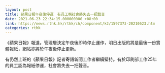 ```yaml
---
layout: post
title: 蘋果日報午夜後停運　有員工稱社會將失去一把聲音
date: 2021-06-23 22:34:15.000000000 +08:00
link: https://news.rthk.hk/rthk/ch/component/k2/1597373-20210623.htm
categories: rthk
---
```


《蘋果日報》報道，管理層決定午夜後即時停止運作，明日出版的將是最後一份實體報紙，網站亦將於午夜後停止更新。

有仍然上班的《蘋果日報》記者寄語新聞工作者繼續堅持。有於印刷部工作25年的員工認為報紙停運，社會將失去一把聲音。
